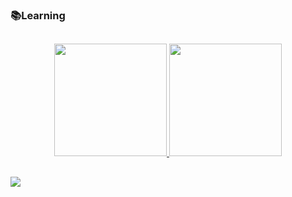  ### 📚Learning
 
 ##
 
<div align="center">
  <a href="https://github.com/rev3rs1d">
  <img height="180em" src="https://github-readme-stats.vercel.app/api?username=rev3rs1d&show_icons=true&theme=dracula&include_all_commits=true&count_private=true"/>
  <img height="180em" src="https://github-readme-stats.vercel.app/api/top-langs/?username=rev3rs1d&layout=compact&langs_count=7&theme=dracula"/>
</div>

  ##
  
<div>
  <a href="https://t.me/rev3rse" target="_blank">
    <img src="https://img.shields.io/badge/Telegram-2CA5E0?style=for-the-badge&logo=telegram&logoColor=white" target="_blank">
  </a> 
</div>
